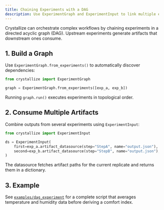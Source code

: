 ```yaml
---
title: Chaining Experiments with a DAG
description: Use ExperimentGraph and ExperimentInput to link multiple experiments together.
---
```


Crystallize can orchestrate complex workflows by chaining experiments in a directed acyclic graph (DAG). Upstream experiments generate artifacts that downstream ones consume.

## 1. Build a Graph

Use `ExperimentGraph.from_experiments()` to automatically discover dependencies:

```python
from crystallize import ExperimentGraph

graph = ExperimentGraph.from_experiments([exp_a, exp_b])
```

Running `graph.run()` executes experiments in topological order.

## 2. Consume Multiple Artifacts

Combine outputs from several experiments using `ExperimentInput`:

```python
from crystallize import ExperimentInput

ds = ExperimentInput(
    first=exp_a.artifact_datasource(step="StepA", name="output.json"),
    second=exp_b.artifact_datasource(step="StepB", name="output.json"),
)
```

The datasource fetches artifact paths for the current replicate and returns them in a dictionary.

## 3. Example

See [`examples/dag_experiment`](../../../../examples/dag_experiment) for a complete script that averages temperature and humidity data before deriving a comfort index.
